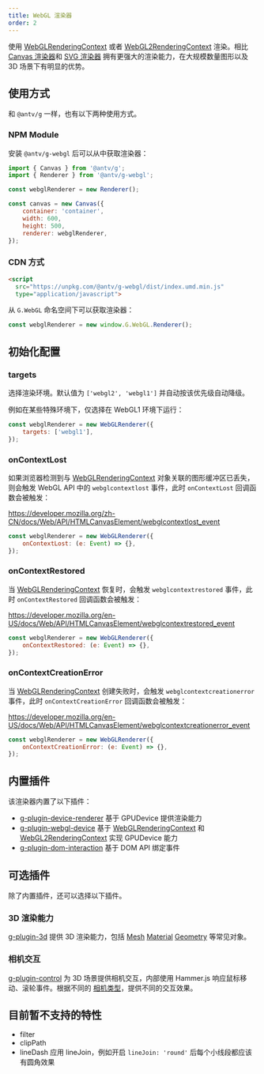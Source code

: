 ```yaml
---
title: WebGL 渲染器
order: 2
---
```


使用 [WebGLRenderingContext](https://developer.mozilla.org/en-US/Web/API/WebGLRenderingContext) 或者 [WebGL2RenderingContext](https://developer.mozilla.org/en-US/Web/API/WebGL2RenderingContext) 渲染。相比 [Canvas 渲染器](/api/renderer/canvas)和 [SVG 渲染器](/api/renderer/svg) 拥有更强大的渲染能力，在大规模数量图形以及 3D 场景下有明显的优势。

## 使用方式

和 `@antv/g` 一样，也有以下两种使用方式。

### NPM Module

安装 `@antv/g-webgl` 后可以从中获取渲染器：

```js
import { Canvas } from '@antv/g';
import { Renderer } from '@antv/g-webgl';

const webglRenderer = new Renderer();

const canvas = new Canvas({
    container: 'container',
    width: 600,
    height: 500,
    renderer: webglRenderer,
});
```

### CDN 方式

```html
<script
  src="https://unpkg.com/@antv/g-webgl/dist/index.umd.min.js"
  type="application/javascript">
```

从 `G.WebGL` 命名空间下可以获取渲染器：

```js
const webglRenderer = new window.G.WebGL.Renderer();
```

## 初始化配置

### targets

选择渲染环境。默认值为 `['webgl2', 'webgl1']` 并自动按该优先级自动降级。

例如在某些特殊环境下，仅选择在 WebGL1 环境下运行：

```js
const webglRenderer = new WebGLRenderer({
    targets: ['webgl1'],
});
```

### onContextLost

如果浏览器检测到与 [WebGLRenderingContext](https://developer.mozilla.org/en-US/Web/API/WebGLRenderingContext) 对象关联的图形缓冲区已丢失，则会触发 WebGL API 中的 `webglcontextlost` 事件，此时 `onContextLost` 回调函数会被触发：

<https://developer.mozilla.org/zh-CN/docs/Web/API/HTMLCanvasElement/webglcontextlost_event>

```js
const webglRenderer = new WebGLRenderer({
    onContextLost: (e: Event) => {},
});
```

### onContextRestored

当 [WebGLRenderingContext](https://developer.mozilla.org/en-US/Web/API/WebGLRenderingContext) 恢复时，会触发 `webglcontextrestored` 事件，此时 `onContextRestored` 回调函数会被触发：

<https://developer.mozilla.org/en-US/docs/Web/API/HTMLCanvasElement/webglcontextrestored_event>

```js
const webglRenderer = new WebGLRenderer({
    onContextRestored: (e: Event) => {},
});
```

### onContextCreationError

当 [WebGLRenderingContext](https://developer.mozilla.org/en-US/Web/API/WebGLRenderingContext) 创建失败时，会触发 `webglcontextcreationerror` 事件，此时 `onContextCreationError` 回调函数会被触发：

<https://developer.mozilla.org/en-US/docs/Web/API/HTMLCanvasElement/webglcontextcreationerror_event>

```js
const webglRenderer = new WebGLRenderer({
    onContextCreationError: (e: Event) => {},
});
```

## 内置插件

该渲染器内置了以下插件：

- [g-plugin-device-renderer](/plugins/device-renderer) 基于 GPUDevice 提供渲染能力
- [g-plugin-webgl-device](/plugins/device-renderer) 基于 [WebGLRenderingContext](https://developer.mozilla.org/en-US/Web/API/WebGLRenderingContext) 和 [WebGL2RenderingContext](https://developer.mozilla.org/en-US/Web/API/WebGL2RenderingContext) 实现 GPUDevice 能力
- [g-plugin-dom-interaction](/plugins/dom-interaction) 基于 DOM API 绑定事件

## 可选插件

除了内置插件，还可以选择以下插件。

### 3D 渲染能力

[g-plugin-3d](/plugins/3d) 提供 3D 渲染能力，包括 [Mesh](/api/3d/mesh) [Material](/api/3d/material) [Geometry](/api/3d/geometry) 等常见对象。

### 相机交互

[g-plugin-control](/plugins/control) 为 3D 场景提供相机交互，内部使用 Hammer.js 响应鼠标移动、滚轮事件。根据不同的 [相机类型](/api/camera/intro)，提供不同的交互效果。

## 目前暂不支持的特性

- filter
- clipPath
- lineDash 应用 lineJoin，例如开启 `lineJoin: 'round'` 后每个小线段都应该有圆角效果
